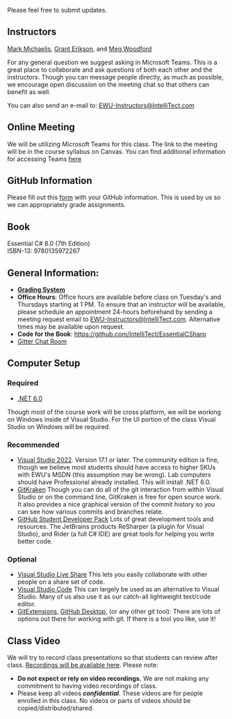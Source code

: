 Please feel free to submit updates.

## Instructors ##
[Mark Michaelis](https://github.com/MarkMichaelis), [Grant Erikson](https://github.com/GrantErickson), and [Meg Woodford](https://github.com/mmwoodfo)

For any general question we suggest asking in Microsoft Teams. This is a great place to collaborate and ask questions of both each other and the instructors. Though you can message people directly, as much as possible, we encourage open discussion on the meeting chat so that others can benefit as well.

You can also send an e-mail to: EWU-Instructors@IntelliTect.com

## Online Meeting
We will be utilizing Microsoft Teams for this class. The link to the meeting will be in the course syllabus on Canvas. You can find additional information for accessing Teams [here](MicrosoftTeams.md)

## GitHub Information
Please fill out this [form](https://forms.office.com/r/ywfk1Se8nu) with your GitHub information. This is used by us so we can appropriately grade assignments.

## Book
Essential C# 8.0 (7th Edition)  
ISBN-13: 9780135972267

## General Information:
* [**Grading System**](Homework-Grading.md)
* **Office Hours**: Office hours are available before class on Tuesday's and Thursdays starting at 1 PM.  To ensure that an instructor will be available, please schedule an appointment 24-hours beforehand by sending a meeting request email to EWU-Instructors@IntelliTect.com.  Alternative times may be available upon request.
* **Code for the Book**: https://github.com/IntelliTect/EssentialCSharp
* [Gitter Chat Room](https://gitter.im/IntelliTect/CSCD371-2021-Winter)

## Computer Setup ##

### Required ###
- [.NET 6.0](https://dotnet.microsoft.com/download)

Though most of the course work will be cross platform, we will be working on Windows inside of Visual Studio. For the UI portion of the class Visual Studio on Windows will be required. 

### Recommended ###
- [Visual Studio 2022](https://visualstudio.microsoft.com/downloads/). Version 17.1 or later. The community edition is fine, though we believe most students should have access to higher SKUs with EWU's MSDN (this assumption may be wrong). Lab computers should have Professional already installed. This will install .NET 6.0.
- [GitKraken](https://gitkraken.keboo.dev/) Though you can do all of the git interaction from within Visual Studio or on the command line, GitKraken is free for open source work. It also provides a nice graphical version of the commit history so you can see how various commits and branches relate. 
- [GitHub Student Developer Pack](https://education.github.com/students) Lots of great development tools and resources. The JetBrains products ReSharper (a plugin for Visual Studio), and Rider (a full C# IDE) are great tools for helping you write better code. 

### Optional ###
- [Visual Studio Live Share](https://visualstudio.microsoft.com/services/live-share/) This lets you easily collaborate with other people on a share set of code. 
- [Visual Studio Code](https://code.visualstudio.com/) This can largely be used as an alternative to Visual Studio. Many of us also use it as our catch-all lightweight text/code editor.
- [GitExtensions](https://gitextensions.github.io/), [GitHub Desktop](https://desktop.github.com/), (or any other git tool): There are lots of options out there for working with git. If there is a tool you like, use it! 

## Class Video ##
We will try to record class presentations so that students can review after class. [Recordings will be available here](https://www.dropbox.com/sh/TODO).
Please note:
* **Do not expect or rely on video recordings.**  We are not making any commitment to having video recordings of class. 
* Please keep all videos ***confidential***. These videos are for people enrolled in this class.  No videos or parts of videos should be copied/distributed/shared.
